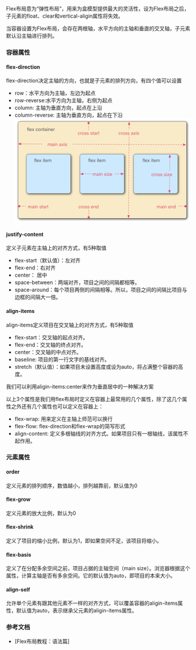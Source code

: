 Flex布局意为“弹性布局”，用来为盒模型提供最大的灵活性，设为Flex布局之后，子元素的float、clear和vertical-aligin属性将失效。

当容器设置为Flex布局，会存在两根轴，水平方向的主轴和垂直的交叉轴，子元素默认沿主轴进行排列。

### 容器属性

#### flex-direction

flex-direction决定主轴的方向，也就是子元素的排列方向，有四个值可以设置

- row：水平方向为主轴，左边为起点
- row-reverse:水平方向为主轴，右侧为起点
- column: 主轴为垂直方向，起点在上沿
- column-reverse: 主轴为垂直方向，起点在下沿
![flex](./../images/flex.png)

#### justify-content
定义子元素在主轴上的对齐方式，有5种取值

- flex-start（默认值）：左对齐
- flex-end：右对齐
- center： 居中
- space-between：两端对齐，项目之间的间隔都相等。
- space-around：每个项目两侧的间隔相等。所以，项目之间的间隔比项目与边框的间隔大一倍。

#### align-items

align-items定义项目在交叉轴上的对齐方式，有5种取值

- flex-start：交叉轴的起点对齐。
- flex-end：交叉轴的终点对齐。
- center：交叉轴的中点对齐。
- baseline: 项目的第一行文字的基线对齐。
- stretch（默认值）：如果项目未设置高度或设为auto，将占满整个容器的高度。

我们可以利用aligin-items:center来作为垂直居中的一种解决方案

以上3个属性是我们用flex布局时定义在容器上最常用的几个属性，除了这几个属性之外还有几个属性也可以定义在容器上：
- flex-wrap: 用来定义在主轴上师范可以换行
- flex-flow: flex-direction和flex-wrap的简写形式
- align-content: 定义多根轴线的对齐方式。如果项目只有一根轴线，该属性不起作用。


### 元素属性

#### order
定义元素的排列顺序，数值越小，排列越靠前，默认值为0

#### flex-grow

定义元素的放大比例，默认为0

#### flex-shrink

定义了项目的缩小比例，默认为1，即如果空间不足，该项目将缩小。

####  flex-basis

定义了在分配多余空间之前，项目占据的主轴空间（main size）。浏览器根据这个属性，计算主轴是否有多余空间。它的默认值为auto，即项目的本来大小。

#### align-self

允许单个元素有跟其他元素不一样的对齐方式，可以覆盖容器的aligin-items属性，默认值为auto，表示继承父元素的aligin-items属性。

### 参考文档
- [Flex布局教程：语法篇]
